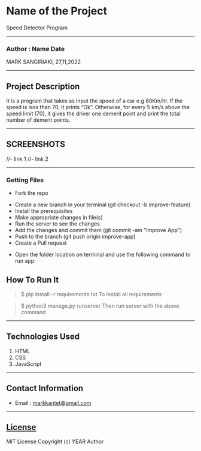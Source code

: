 # Name of the Project
Speed Detector Program
*****
### Author : Name Date
MARK SANGIRIAKI, 27,11,2022
****
## Project Description
It is a program that takes as input the speed of a car e.g 80Km/hr. If the speed is less than 70, it prints “Ok”. Otherwise, for every 5 km/s above the speed limit (70), it gives the driver one demerit point and print the total number of demerit points.
******

## SCREENSHOTS
//- link 1
//- link 2
********

### Getting Files
* Fork the repo
- Create a new branch in your terminal (git checkout -b improve-feature)
- Install the prerequisites
- Make appropriate changes in file(s)
- Run the server to see the changes
- Add the changes and commit them (git commit -am "Improve App")
- Push to the branch (git push origin improve-app)
- Create a Pull request
* Open the folder location on terminal and use the following command to run app:

## How To Run It
>  $ pip install -r requirements.txt
To install all requirements

> $ python3 manage.py runserver
Then run server with the above command
*****
## Technologies Used
1. HTML
2. CSS
3. JavaScript
*****
## Contact Information
* Email : markkantet@gmail.com
*****
## [License](LICENSE)
MIT License
Copyright (c) YEAR Author